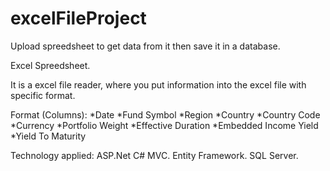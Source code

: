 # excelFileProject
Upload spreedsheet to get data from it then save it in a database.

Excel Spreedsheet.

It is a excel file reader, where you put information into the excel file with specific format.

Format (Columns):
*Date
*Fund Symbol
*Region
*Country
*Country Code
*Currency
*Portfolio Weight
*Effective Duration
*Embedded Income Yield
*Yield To Maturity

Technology applied:
ASP.Net C# MVC.
Entity Framework.
SQL Server.
